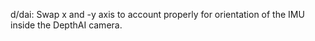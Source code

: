 d/dai: Swap x and -y axis to account properly for orientation
of the IMU inside the DepthAI camera.
